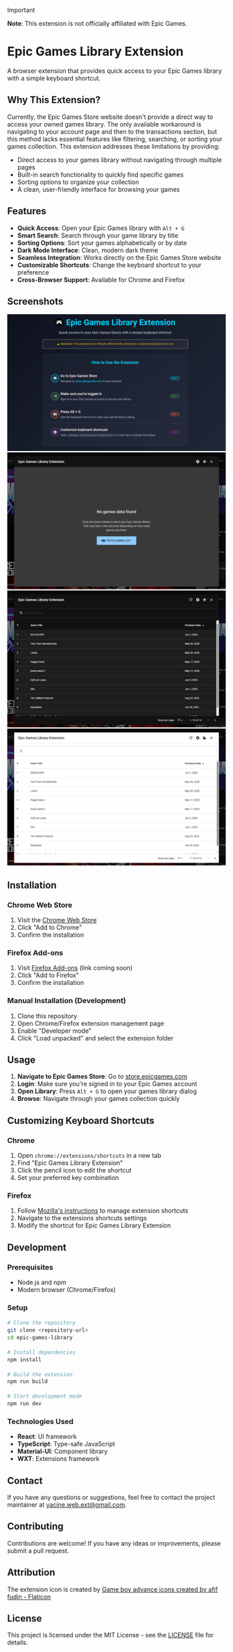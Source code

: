 > [!IMPORTANT]
> **Note**: This extension is not officially affiliated with Epic Games.

# Epic Games Library Extension

A browser extension that provides quick access to your Epic Games library with a simple keyboard shortcut.

## Why This Extension?

Currently, the Epic Games Store website doesn't provide a direct way to access your owned games library. The only available workaround is navigating to your account page and then to the transactions section, but this method lacks essential features like filtering, searching, or sorting your games collection. This extension addresses these limitations by providing:

- Direct access to your games library without navigating through multiple pages
- Built-in search functionality to quickly find specific games
- Sorting options to organize your collection
- A clean, user-friendly interface for browsing your games

## Features

- **Quick Access**: Open your Epic Games library with `Alt + G`
- **Smart Search**: Search through your game library by title
- **Sorting Options**: Sort your games alphabetically or by date
- **Dark Mode Interface**: Clean, modern dark theme
- **Seamless Integration**: Works directly on the Epic Games Store website
- **Customizable Shortcuts**: Change the keyboard shortcut to your preference
- **Cross-Browser Support**: Available for Chrome and Firefox

## Screenshots

![Screenshot_1.png](/public/images/Screenshot_1.png)
![Screenshot_3.png](/public/images/Screenshot_3.png)
![Screenshot_4.png](/public/images/Screenshot_4.png)
![Screenshot_5.png](/public/images/Screenshot_5.png)

## Installation

### Chrome Web Store
1. Visit the [Chrome Web Store](https://chromewebstore.google.com/detail/hfhellofkjebbchcdffmicekjdomkcmc?utm_source=item-share-cb)
2. Click "Add to Chrome"
3. Confirm the installation

### Firefox Add-ons
1. Visit [Firefox Add-ons](https://addons.mozilla.org) (link coming soon)
2. Click "Add to Firefox"
3. Confirm the installation

### Manual Installation (Development)
1. Clone this repository
2. Open Chrome/Firefox extension management page
3. Enable "Developer mode"
4. Click "Load unpacked" and select the extension folder

## Usage

1. **Navigate to Epic Games Store**: Go to [store.epicgames.com](https://store.epicgames.com)
2. **Login**: Make sure you're signed in to your Epic Games account
3. **Open Library**: Press `Alt + G` to open your games library dialog
4. **Browse**: Navigate through your games collection quickly

## Customizing Keyboard Shortcuts

### Chrome
1. Open `chrome://extensions/shortcuts` in a new tab
2. Find "Epic Games Library Extension"
3. Click the pencil icon to edit the shortcut
4. Set your preferred key combination

### Firefox
1. Follow [Mozilla's instructions](https://support.mozilla.org/en-US/kb/manage-extension-shortcuts-firefox) to manage extension shortcuts
2. Navigate to the extensions shortcuts settings
3. Modify the shortcut for Epic Games Library Extension

## Development

### Prerequisites
- Node.js and npm
- Modern browser (Chrome/Firefox)

### Setup
```bash
# Clone the repository
git clone <repository-url>
cd epic-games-library

# Install dependencies
npm install

# Build the extension
npm run build

# Start development mode
npm run dev
```

### Technologies Used
- **React**: UI framework
- **TypeScript**: Type-safe JavaScript
- **Material-UI**: Component library
- **WXT**: Extensions framework

## Contact

If you have any questions or suggestions, feel free to contact the project maintainer at [yacine.web.ext@gmail.com](mailto:yacine.web.ext@gmail.com).

## Contributing

Contributions are welcome! If you have any ideas or improvements, please submit a pull request.

## Attribution

The extension icon is created by <a href="https://www.flaticon.com/free-icons/game-boy-advance" title="game boy advance icons">Game boy advance icons created by afif fudin - Flaticon</a>

## License

This project is licensed under the MIT License - see the [LICENSE](LICENSE) file for details.
